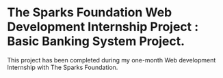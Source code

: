 # The Sparks Foundation Web Development Internship Project : Basic Banking System Project.
This project has been completed during my one-month Web development Internship with The Sparks Foundation.

